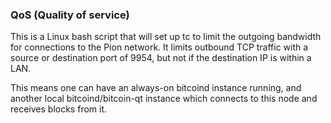 ### QoS (Quality of service) ###

This is a Linux bash script that will set up tc to limit the outgoing bandwidth for connections to the Pion network. It limits outbound TCP traffic with a source or destination port of 9954, but not if the destination IP is within a LAN.

This means one can have an always-on bitcoind instance running, and another local bitcoind/bitcoin-qt instance which connects to this node and receives blocks from it.
